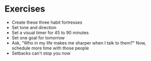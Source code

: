 # Exercises

- Create these three habit fortresses
- Set tone and direction
- Set a visual timer for 45 to 90 minutes
- Set one goal for tomorrow
- Ask, "Who in my life makes me sharper when I talk to them?" Now, schedule more time with those people
- Setbacks can't stop you now
